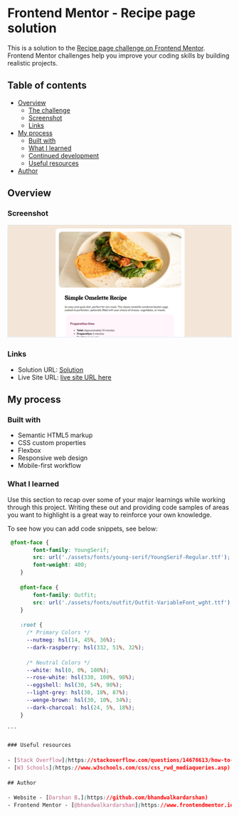 # Frontend Mentor - Recipe page solution

This is a solution to the [Recipe page challenge on Frontend Mentor](https://www.frontendmentor.io/challenges/recipe-page-KiTsR8QQKm). Frontend Mentor challenges help you improve your coding skills by building realistic projects. 

## Table of contents

- [Overview](#overview)
  - [The challenge](#the-challenge)
  - [Screenshot](#screenshot)
  - [Links](#links)
- [My process](#my-process)
  - [Built with](#built-with)
  - [What I learned](#what-i-learned)
  - [Continued development](#continued-development)
  - [Useful resources](#useful-resources)
- [Author](#author)

## Overview

### Screenshot

![](./receipe.png)

### Links

- Solution URL: [Solution](https://github.com/bhandwalkardarshan/receipe_page_frontend_mentor)
- Live Site URL: [live site URL here](https://receipe-page-frontend-mentor.vercel.app/)

## My process

### Built with

- Semantic HTML5 markup
- CSS custom properties
- Flexbox
- Responsive web design
- Mobile-first workflow

### What I learned

Use this section to recap over some of your major learnings while working through this project. Writing these out and providing code samples of areas you want to highlight is a great way to reinforce your own knowledge.

To see how you can add code snippets, see below:

``````css
 @font-face {
        font-family: YoungSerif;
        src: url('./assets/fonts/young-serif/YoungSerif-Regular.ttf');
        font-weight: 400;
    }

    @font-face {
        font-family: Outfit;
        src: url('./assets/fonts/outfit/Outfit-VariableFont_wght.ttf');
    }

    :root {
      /* Primary Colors */
      --nutmeg: hsl(14, 45%, 36%);
      --dark-raspberry: hsl(332, 51%, 32%);
      
      /* Neutral Colors */
      --white: hsl(0, 0%, 100%);
      --rose-white: hsl(330, 100%, 98%);
      --eggshell: hsl(30, 54%, 90%);
      --light-grey: hsl(30, 18%, 87%);
      --wenge-brown: hsl(30, 10%, 34%);
      --dark-charcoal: hsl(24, 5%, 18%);
    }

```

### Useful resources

- [Stack Overflow](https://stackoverflow.com/questions/14676613/how-to-import-google-web-font-in-css-file) - This helped me for importing fonts in css. I really liked this pattern and will use it going forward.
- [W3 Schools](https://www.w3schools.com/css/css_rwd_mediaqueries.asp) - This is an amazing article which helped me finally understand responsive designs. I'd recommend it to anyone still learning this concept.

## Author

- Website - [Darshan B.](https://github.com/bhandwalkardarshan)
- Frontend Mentor - [@bhandwalkardarshan](https://www.frontendmentor.io/profile/bhandwalkardarshan)


